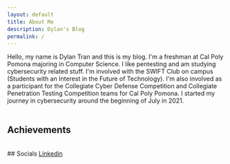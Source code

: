 ```yaml
---
layout: default
title: About Me
description: Dylan's Blog
permalink: /
---
```

<head>
<style> /*center text, make 3 columns of equal width, remove the white border this theme has by default*/
th {text-align: center; border-bottom: 0px;}
td {text-align: center; width: 33%; border-bottom: 0px;}
</style>
<script>
function show() {
  var x = document.getElementById("achievements");
  if (x.style.display === "none") {
    x.style.display = "block";
  } else {
    x.style.display = "none";
  }
}
</script>
</head>
Hello, my name is Dylan Tran and this is my blog. I'm a freshman at Cal Poly Pomona majoring in Computer Science. I like pentesting and am studying cybersecurity related stuff. I'm involved with the SWIFT Club on campus (Students with an Interest in the Future of Technology). I'm also involved as a participant for the Collegiate Cyber Defense Competition and Collegiate Penetration Testing Competition teams for Cal Poly Pomona. I started my journey in cybersecurity around the beginning of July in 2021. 
<br/>
<br/>

<div onClick="show()" id="hovere"><h2>Achievements</h2></div>
<br/>
<div id="achievements" style="display:none">
  <div id="indexFloat">
    <img src="https://github.com/susMdT/Nigerald/blob/master/assets/images/CPTC_Logo.png?raw=true" width="50%" height="50%" unselectable="on" />
  </div>
  <div id="indexFloat">
    <table>
      <tr>
        <th colspan="3">Collegiate Penetration Testing Competition</th>    
      </tr>
      <tr>
        <td>Western Regionals</td>
        <td>1st Place</td>
        <td>2021</td>
      </tr>
    </table>
  </div>
</div>
## Socials
<a href="https://www.linkedin.com/in/dylan-tran-84aa46217"> Linkedin </a>
